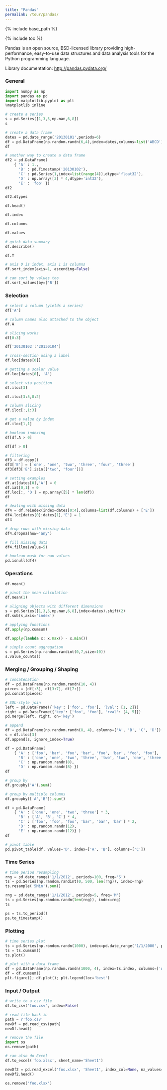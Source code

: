 ```yaml
---
title: "Pandas"
permalink: /tour/pandas/
---
```

{% include base_path %}

{% include toc %}

Pandas is an open source, BSD-licensed library providing high-performance, easy-to-use data structures and data analysis tools for the Python programming language.

Library documentation: <a>http://pandas.pydata.org/</a>

### General


```python
import numpy as np
import pandas as pd
import matplotlib.pyplot as plt
%matplotlib inline
```


```python
# create a series
s = pd.Series([1,3,5,np.nan,6,8])
s
```


```python
# create a data frame
dates = pd.date_range('20130101',periods=6)
df = pd.DataFrame(np.random.randn(6,4),index=dates,columns=list('ABCD'))
df
```


```python
# another way to create a data frame
df2 = pd.DataFrame(
    { 'A' : 1.,
      'B' : pd.Timestamp('20130102'),
      'C' : pd.Series(1,index=list(range(4)),dtype='float32'),
      'D' : np.array([3] * 4,dtype='int32'),
      'E' : 'foo' })
df2
```


```python
df2.dtypes
```


```python
df.head()
```


```python
df.index
```


```python
df.columns
```


```python
df.values
```


```python
# quick data summary
df.describe()
```


```python
df.T
```


```python
# axis 0 is index, axis 1 is columns
df.sort_index(axis=1, ascending=False)
```


```python
# can sort by values too
df.sort_values(by=['B'])
```

### Selection


```python
# select a column (yields a series)
df['A']
```


```python
# column names also attached to the object
df.A
```


```python
# slicing works
df[0:3]
```


```python
df['20130102':'20130104']
```


```python
# cross-section using a label
df.loc[dates[0]]
```


```python
# getting a scalar value
df.loc[dates[0], 'A']
```


```python
# select via position
df.iloc[3]
```


```python
df.iloc[3:5,0:2]
```


```python
# column slicing
df.iloc[:,1:3]
```


```python
# get a value by index
df.iloc[1,1]
```


```python
# boolean indexing
df[df.A > 0]
```


```python
df[df > 0]
```


```python
# filtering
df3 = df.copy()
df3['E'] = ['one', 'one', 'two', 'three', 'four', 'three']
df3[df3['E'].isin(['two', 'four'])]
```


```python
# setting examples
df.at[dates[0],'A'] = 0
df.iat[0,1] = 0
df.loc[:, 'D'] = np.array([5] * len(df))
df
```


```python
# dealing with missing data
df4 = df.reindex(index=dates[0:4],columns=list(df.columns) + ['E'])
df4.loc[dates[0]:dates[1],'E'] = 1
df4
```


```python
# drop rows with missing data
df4.dropna(how='any')
```


```python
# fill missing data
df4.fillna(value=5)
```


```python
# boolean mask for nan values
pd.isnull(df4)
```

### Operations


```python
df.mean()
```


```python
# pivot the mean calculation
df.mean(1)
```


```python
# aligning objects with different dimensions
s = pd.Series([1,3,5,np.nan,6,8],index=dates).shift(2)
df.sub(s,axis='index')
```


```python
# applying functions
df.apply(np.cumsum)
```


```python
df.apply(lambda x: x.max() - x.min())
```


```python
# simple count aggregation
s = pd.Series(np.random.randint(0,7,size=10))
s.value_counts()
```

### Merging / Grouping / Shaping


```python
# concatenation
df = pd.DataFrame(np.random.randn(10, 4))
pieces = [df[:3], df[3:7], df[7:]]
pd.concat(pieces)
```


```python
# SQL-style join
left = pd.DataFrame({'key': ['foo', 'foo'], 'lval': [1, 2]})
right = pd.DataFrame({'key': ['foo', 'foo'], 'rval': [4, 5]})
pd.merge(left, right, on='key')
```


```python
# append
df = pd.DataFrame(np.random.randn(8, 4), columns=['A', 'B', 'C', 'D'])
s = df.iloc[3]
df.append(s, ignore_index=True)
```


```python
df = pd.DataFrame(
    { 'A' : ['foo', 'bar', 'foo', 'bar', 'foo', 'bar', 'foo', 'foo'],
      'B' : ['one', 'one', 'two', 'three', 'two', 'two', 'one', 'three'],
      'C' : np.random.randn(8),
      'D' : np.random.randn(8) })
df
```


```python
# group by
df.groupby('A').sum()
```


```python
# group by multiple columns
df.groupby(['A','B']).sum()
```


```python
df = pd.DataFrame(
    { 'A' : ['one', 'one', 'two', 'three'] * 3,
      'B' : ['A', 'B', 'C'] * 4,
      'C' : ['foo', 'foo', 'foo', 'bar', 'bar', 'bar'] * 2,
      'D' : np.random.randn(12),
      'E' : np.random.randn(12)} )
df
```


```python
# pivot table
pd.pivot_table(df, values='D', index=['A', 'B'], columns=['C'])
```

### Time Series


```python
# time period resampling
rng = pd.date_range('1/1/2012', periods=100, freq='S')
ts = pd.Series(np.random.randint(0, 500, len(rng)), index=rng)
ts.resample('5Min').sum()
```


```python
rng = pd.date_range('1/1/2012', periods=5, freq='M')
ts = pd.Series(np.random.randn(len(rng)), index=rng)
ts
```


```python
ps = ts.to_period()
ps.to_timestamp()
```

### Plotting


```python
# time series plot
ts = pd.Series(np.random.randn(1000), index=pd.date_range('1/1/2000', periods=1000))
ts = ts.cumsum()
ts.plot()
```


```python
# plot with a data frame
df = pd.DataFrame(np.random.randn(1000, 4), index=ts.index, columns=['A', 'B', 'C', 'D'])
df = df.cumsum()
plt.figure(); df.plot(); plt.legend(loc='best')
```

### Input / Output


```python
# write to a csv file
df.to_csv('foo.csv', index=False)
```


```python
# read file back in
path = r'foo.csv'
newDf = pd.read_csv(path)
newDf.head()
```


```python
# remove the file
import os
os.remove(path)
```


```python
# can also do Excel
df.to_excel('foo.xlsx', sheet_name='Sheet1')
```


```python
newDf2 = pd.read_excel('foo.xlsx', 'Sheet1', index_col=None, na_values=['NA'])
newDf2.head()
```


```python
os.remove('foo.xlsx')
```


```python

```
